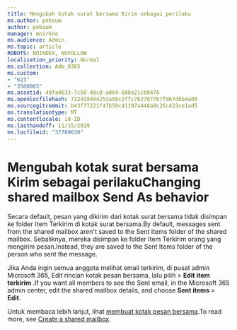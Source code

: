 ```yaml
---
title: Mengubah kotak surat bersama Kirim sebagai perilaku
ms.author: pebaum
author: pebaum
manager: mnirkhe
ms.audience: Admin
ms.topic: article
ROBOTS: NOINDEX, NOFOLLOW
localization_priority: Normal
ms.collection: Adm_O365
ms.custom:
- "623"
- "3500003"
ms.assetid: 49fa4633-7c50-40cd-a064-608a21cb0476
ms.openlocfilehash: 712419d44253a08c2ffc7627d7767fd67d6b4a00
ms.sourcegitcommit: b43f77221f47b50c41197a448a9c26c423ce1ad5
ms.translationtype: MT
ms.contentlocale: id-ID
ms.lasthandoff: 11/15/2019
ms.locfileid: "37769630"
---
```

# <a name="changing-shared-mailbox-send-as-behavior"></a><span data-ttu-id="cd76c-102">Mengubah kotak surat bersama Kirim sebagai perilaku</span><span class="sxs-lookup"><span data-stu-id="cd76c-102">Changing shared mailbox Send As behavior</span></span>

<span data-ttu-id="cd76c-103">Secara default, pesan yang dikirim dari kotak surat bersama tidak disimpan ke folder Item Terkirim di kotak surat bersama.</span><span class="sxs-lookup"><span data-stu-id="cd76c-103">By default, messages sent from the shared mailbox aren't saved to the Sent Items folder of the shared mailbox.</span></span> <span data-ttu-id="cd76c-104">Sebaliknya, mereka disimpan ke folder Item Terkirim orang yang mengirim pesan.</span><span class="sxs-lookup"><span data-stu-id="cd76c-104">Instead, they are saved to the Sent Items folder of the person who sent the message.</span></span>
  
<span data-ttu-id="cd76c-105">Jika Anda ingin semua anggota melihat email terkirim, di pusat admin Microsoft 365, Edit rincian kotak pesan bersama, lalu pilih \> **Edit** **item terkirim** .</span><span class="sxs-lookup"><span data-stu-id="cd76c-105">If you want all members to see the Sent email, in the Microsoft 365 admin center, edit the shared mailbox details, and choose **Sent items** \> **Edit**.</span></span>
  
<span data-ttu-id="cd76c-106">Untuk membaca lebih lanjut, lihat [membuat kotak pesan bersama](https://docs.microsoft.com/office365/admin/email/create-a-shared-mailbox).</span><span class="sxs-lookup"><span data-stu-id="cd76c-106">To read more, see [Create a shared mailbox](https://docs.microsoft.com/office365/admin/email/create-a-shared-mailbox).</span></span>
  